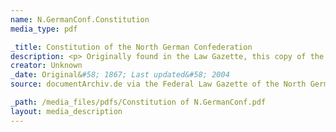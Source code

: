 ```yaml
---
name: N.GermanConf.Constitution
media_type: pdf

_title: Constitution of the North German Confederation
description: <p> Originally found in the Law Gazette, this copy of the Constitution of the North German Confederation was transcribed onto a digital German Archive. The pdf version of the document was made by Ctrl+p the archive site on 12/09/2024. </p> <p> P.S. The attached PDF file is big! If the file is giving an error message, try clicking the "reload" button within. If it continues to fail to load, either download the file or go back and see the attached link. </p>
creator: Unknown
_date: Original&#58; 1867; Last updated&#58; 2004
source: documentArchiv.de via the Federal Law Gazette of the North German Confederation 1867, pp. 1-23.

_path: /media_files/pdfs/Constitution of N.GermanConf.pdf 
layout: media_description
---
```

